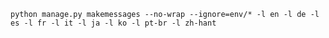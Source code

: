 `python manage.py makemessages --no-wrap --ignore=env/* -l en -l de -l es -l fr -l it -l ja -l ko -l pt-br -l zh-hant`
